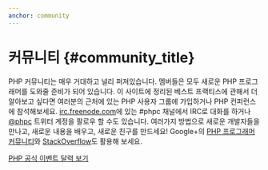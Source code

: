 ```yaml
---
anchor: community
---
```


# 커뮤니티 {#community_title}

PHP 커뮤니티는 매우 거대하고 널리 퍼져있습니다. 멤버들은 모두 새로운 PHP 프로그래머를 도와줄 준비가 되어 있습니다. 이
사이트에 정리된 베스트 프랙티스에 관해서 더 알아보고 싶다면 여러분의 근처에 있는 PHP 사용자 그룹에 가입하거나 PHP
컨퍼런스에 참석해보세요. [irc.freenode.com][php-irc]에 있는 #phpc 채널에서 IRC로 대화를 하거나 [@phpc][phpc-twitter]
트위터 계정을 팔로우 할 수도 있습니다. 여러가지 방법으로 새로운 개발자들을 만나고, 새로운 내용을 배우고, 새로운 친구를
만드세요! Google+의 [PHP 프로그래머 커뮤니티][php-programmers-gplus]와 [StackOverflow][php-so]도 활용해 보세요.

[PHP 공식 이벤트 달력 보기][php-calendar]


[php-irc]: http://webchat.freenode.net/?channels=phpc
[phpc-twitter]: https://twitter.com/phpc
[php-programmers-gplus]: https://plus.google.com/u/0/communities/104245651975268426012
[php-so]: http://stackoverflow.com/questions/tagged/php
[php-calendar]: http://php.net/cal.php

